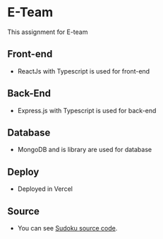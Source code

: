 # E-Team

This assignment for E-team

## Front-end

- ReactJs with Typescript is used for front-end

## Back-End

- Express.js with Typescript is used for back-end

## Database

- MongoDB and is library are used for database

## Deploy

- Deployed in Vercel

## Source

- You can see [Sudoku source code](https://github.com/arunkjojo/e-team.git).
